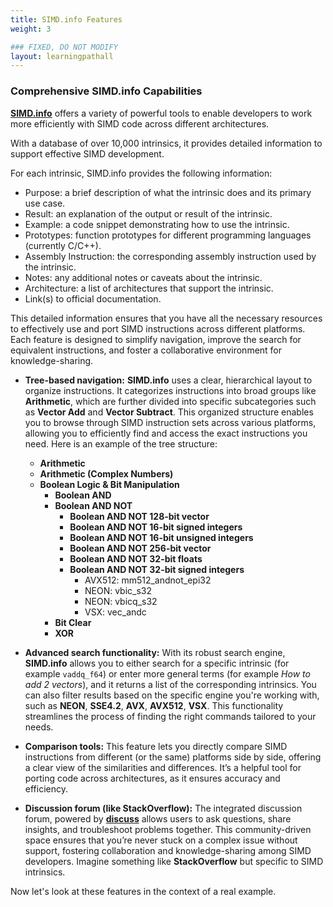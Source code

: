 ```yaml
---
title: SIMD.info Features
weight: 3

### FIXED, DO NOT MODIFY
layout: learningpathall
---
```


### Comprehensive SIMD.info Capabilities
**[SIMD.info](https://simd.info/)** offers a variety of powerful tools to enable developers to work more efficiently with SIMD code across different architectures. 

With a database of over 10,000 intrinsics, it provides detailed information to support effective SIMD development.

For each intrinsic, SIMD.info provides the following information:

* Purpose: a brief description of what the intrinsic does and its primary use case.
* Result: an explanation of the output or result of the intrinsic.
* Example: a code snippet demonstrating how to use the intrinsic.
* Prototypes: function prototypes for different programming languages (currently C/C++).
* Assembly Instruction: the corresponding assembly instruction used by the intrinsic.
* Notes: any additional notes or caveats about the intrinsic.
* Architecture: a list of architectures that support the intrinsic.
* Link(s) to official documentation.

This detailed information ensures that you have all the necessary resources to effectively use and port SIMD instructions across different platforms. Each feature is designed to simplify navigation, improve the search for equivalent instructions, and foster a collaborative environment for knowledge-sharing.

- **Tree-based navigation:** **SIMD.info** uses a clear, hierarchical layout to organize instructions. It categorizes instructions into broad groups like **Arithmetic**, which are further divided into specific subcategories such as **Vector Add** and **Vector Subtract**. This organized structure enables you to browse through SIMD instruction sets across various platforms, allowing you to efficiently find and access the exact instructions you need.
Here is an example of the tree structure:


    - **Arithmetic** 
    - **Arithmetic (Complex Numbers)** 
    - **Boolean Logic & Bit Manipulation** 
        - **Boolean AND** 
        - **Boolean AND NOT** 
            - **Boolean AND NOT 128-bit vector** 
            - **Boolean AND NOT 16-bit signed integers** 
            - **Boolean AND NOT 16-bit unsigned integers** 
            - **Boolean AND NOT 256-bit vector**
            - **Boolean AND NOT 32-bit floats** 
            - **Boolean AND NOT 32-bit signed integers** 
                - AVX512: mm512_andnot_epi32 
                - NEON: vbic_s32
                - NEON: vbicq_s32 
                - VSX: vec_andc 
        - **Bit Clear** 
        - **XOR**

- **Advanced search functionality:** With its robust search engine, **SIMD.info** allows you to either search for a specific intrinsic (for example `vaddq_f64`) or enter more general terms (for example *How to add 2 vectors*), and it returns a list of the corresponding intrinsics. You can also filter results based on the specific engine you're working with, such as **NEON**, **SSE4.2**, **AVX**, **AVX512**, **VSX**. This functionality streamlines the process of finding the right commands tailored to your needs.

- **Comparison tools:** This feature lets you directly compare SIMD instructions from different (or the same) platforms side by side, offering a clear view of the similarities and differences. It’s a helpful tool for porting code across architectures, as it ensures accuracy and efficiency.

- **Discussion forum (like StackOverflow):** The integrated discussion forum, powered by **[discuss](https://disqus.com/)** allows users to ask questions, share insights, and troubleshoot problems together. This community-driven space ensures that you’re never stuck on a complex issue without support, fostering collaboration and knowledge-sharing among SIMD developers. Imagine something like **StackOverflow** but specific to SIMD intrinsics.

Now let's look at these features in the context of a real example.
